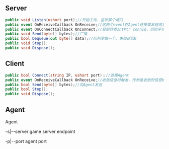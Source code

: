 ## Server
```c#
public void Listen(ushort port);//开始工作，监听某个端口
public event OnReceiveCallback OnReceive;//这两个event在Agent连接或发送信息时触发
public event OnConnectCallback OnConnect;//目前传参IntPtr connId，但似乎也没什么用？
public void Send(byte[] bytes);//广播
public bool Dequeue(out byte[] data);//队列里取一个，失败返回0
public void Stop();
public void Dispose();
```

## Client

```c#
public bool Connect(string IP, ushort port)；//连接Agent
public event OnReceiveCallback OnReceive;//收到信息时触发，传参是收到的信息bytes[]
public bool Send(byte[] bytes);//向Agent发送
public bool Stop();
public void Dispose();
```

## Agent

Agent 

-s|--server game server endpoint

-p|--port agent port